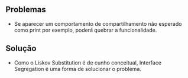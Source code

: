 ## Problemas
* Se aparecer um comportamento de compartilhamento não esperado como print por exemplo, poderá quebrar a funcionalidade.

## Solução
* Como o Liskov Substitution é de cunho conceitual, Interface Segregation é uma forma de solucionar o problema.